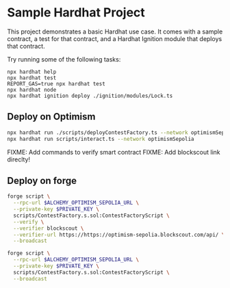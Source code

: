 # Sample Hardhat Project

This project demonstrates a basic Hardhat use case. It comes with a sample contract, a test for that contract, and a Hardhat Ignition module that deploys that contract.

Try running some of the following tasks:

```shell
npx hardhat help
npx hardhat test
REPORT_GAS=true npx hardhat test
npx hardhat node
npx hardhat ignition deploy ./ignition/modules/Lock.ts
```

## Deploy on Optimism 


```bash
npx hardhat run ./scripts/deployContestFactory.ts --network optimismSepolia
npx hardhat run scripts/interact.ts --network optimismSepolia
```

FIXME: Add commands to verify smart contract
FIXME: Add blockscout link direclty!



## Deploy on forge

```bash
forge script \
  --rpc-url $ALCHEMY_OPTIMISM_SEPOLIA_URL \
  --private-key $PRIVATE_KEY \
  scripts/ContestFactory.s.sol:ContestFactoryScript \
  --verify \
  --verifier blockscout \
  --verifier-url https://https://optimism-sepolia.blockscout.com/api/ \
  --broadcast
```

```bash
forge script \
  --rpc-url $ALCHEMY_OPTIMISM_SEPOLIA_URL \
  --private-key $PRIVATE_KEY \
  scripts/ContestFactory.s.sol:ContestFactoryScript \
  --broadcast
```
